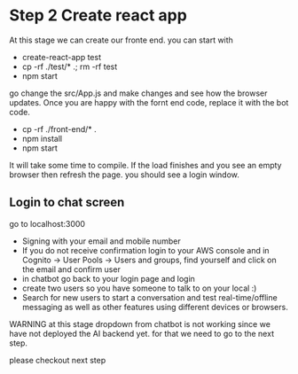 # Step 2 Create react app

At this stage we can create our fronte end. you can start with 

- create-react-app test
- cp -rf ./test/* .; rm -rf test
- npm start

go change the src/App.js and make changes and see how the browser updates. Once you are happy with the fornt end code, replace it with the bot code.

- cp -rf ./front-end/* .
- npm install
- npm start

It will take some time to compile. If the load finishes and you see an empty browser then refresh the page. you should see a login window.

## Login to chat screen

go to localhost:3000

- Signing with your email and mobile number
- If you do not receive confirmation login to your AWS console and in Cognito -> User Pools -> Users and groups, find yourself and click on the email and confirm user
- in chatbot go back to your login page and login
- create two users so you have someone to talk to on your local :)
- Search for new users to start a conversation and test real-time/offline messaging as well as other features using different devices or browsers.

WARNING at this stage dropdown from chatbot is not working since we have not deployed the AI backend yet. for that we need to go to the next step.

please checkout next step
